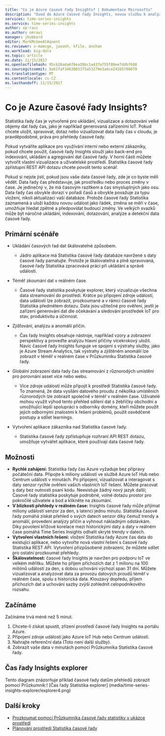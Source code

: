 ```yaml
---
title: "Co je Azure časové řady Insights? | Dokumentace Microsoftu"
description: "Úvod do Azure časové řady Insights, novou službu k analýze dat řady čas a řešení IoT."
services: time-series-insights
ms.service: time-series-insights
author: op-ravi
ms.author: omravi
manager: jhubbard
editor: MarkMcGeeAtAquent
ms.reviewer: v-mamcge, jasonh, kfile, anshan
ms.workload: big-data
ms.topic: article
ms.date: 11/15/2017
ms.openlocfilehash: 95cb26ada6f8ea39bc1a437a755f80ee7ddb7698
ms.sourcegitcommit: 9a61faf3463003375a53279e3adce241b5700879
ms.translationtype: MT
ms.contentlocale: cs-CZ
ms.lasthandoff: 11/15/2017
---
```

# <a name="what-is-azure-time-series-insights"></a>Co je Azure časové řady Insights?

Statistika řady čas je vytvořené pro ukládání, vizualizace a dotazování velké objemy dat řady čas, jako je například generovaná zařízeními IoT.  Pokud chcete uložit, spravovat, dotaz nebo vizualizovat data řady čas v cloudu, je pravděpodobné, práva pro přehledy časové řady.  

Pokud vytváříte aplikace pro využívání interní nebo externí zákazníky, pokud chcete použít, časové řady Insights slouží jako back-end pro indexování, ukládání a agregování dat časové řady.  V horní části můžete vytvořit vlastní vizualizace a uživatelské prostředí.  Statistika časové řady zpřístupní REST API dotazu chcete povolit tento scénář.  

Pokud si nejste jistí, pokud jsou vaše data časové řady, zde je co byste měli vědět.  Data řady čas představuje, jak prostředku nebo proces změny v čase.  Je jedinečný v, že má časovým razítkem a čas smysluplných jako osu.  Data řady čas obvykle dorazí v pořadí časů a obvykle považuje za typu vložení, nikoli aktualizaci vaší databáze.  Protože časové řady Statistika zaznamená a uloží každou novou událost jako řádek, změna se měří v čase, umožňuje hledat zpětné a předpovídat budoucí změny.  Ve velkých svazků může být náročné ukládání, indexování, dotazování, analýze a detekční data časové řady.  

## <a name="primary-scenarios"></a>Primární scénáře

- Ukládání časových řad dat škálovatelné způsobem.  
  - Jádro aplikace má Statistika časové řady databáze navržené s daty časové řady pamatujte.  Protože je škálovatelná a plně spravovaná, časové řady Statistika zpracovává práci při ukládání a správě události.

- Téměř zkoumání dat v reálném čase.  
  - Časové řady statistika poskytuje explorer, který vizualizuje všechna data streamování do prostředí.  Krátce po připojení zdroje událostí, data události lze zobrazit, prozkoumané a v rámci časové řady Statistika předmětem dotazu.  Data jsou užitečné pro ověření, jestli je zařízení generování dat dle očekávání a sledování prostředek IoT pro stav, produktivitu a účinnost.  

- Zjišťování, analýzu a anomálií příčin.
  - Čas řady Insights obsahuje nástroje, například vzory a zobrazení perspektivy a proveďte analýzu hlavní příčiny vícekrokový uložit.  Navíc časové řady Insights funguje ve spojení s výstrahy služby, jako je Azure Stream Analytics, tak výstrahy a zjištěném anomálií lze zobrazit v téměř v reálném čase v Průzkumníku Statistika časové řady.  

- Globální zobrazení data řady čas streamování z různorodých umístění pro porovnání asset více nebo webu.
  - Více zdroje událostí může připojit k prostředí Statistika časové řady.  To znamená, že data vysílání datového proudu z několika umístěních různorodých lze zobrazit společně v téměř v reálném čase.  Uživatelé mohou využít výhod tento přehled sdílení dat s žebříčky obchodní a umožňující lepší spolupráci s odborníky domény, kteří můžete použít jejich odbornými znalostmi k řešení problémů, použít osvědčené postupy a sdílet learnings.

- Vytvoření aplikace zákazníka nad Statistika časové řady. 
  - Statistika časové řady zpřístupňuje rozhraní API REST dotazu, umožňuje vytvářet aplikace, které používají data časové řady.

## <a name="capabilities"></a>Možnosti

- **Rychlé zahájení:** Statistika řady čas Azure vyžaduje bez přípravy počáteční data. Připojte k miliony událostí ve službě Azure IoT Hub nebo Centrum událostí v minutách. Po připojení, vizualizovat a interagovat s daty senzor rychle ověření vašich vlastních IoT řešení. Můžete pracovat s daty bez nutnosti psaní kódu.
Neexistuje žádný nový jazyk další; Časové řady statistika poskytuje podrobné, volné dotazu prostor pro pokročilé uživatele a bod a klikněte na zkoumání.
- **V blízkosti přehledy v reálném čase:** Insights časové řady může přijímat miliony událostí senzor za den, s latencí jednu minutu. Statistika časové řady pomáhá získat přehled o svých datech senzor díky čemuž trendy a anomálií, provedení analýzy příčin a vyhnout nákladným odstávkám. Díky povolení křížové korelace mezi historickými daty a daty v reálném čase pomáhá Time Series Insights odhalit skryté trendy v datech.
- **Vytvoření vlastních řešení:** vložení Statistika řady Azure čas data do existující aplikace, nebo vytvořte nová vlastní řešení s časové řady Statistika REST API. Vytvoření přizpůsobené zobrazení, že můžete sdílet pro ostatní prozkoumat přehledy.
- **Škálovatelnost:** časové řady Insights je navržen pro podporu IoT ve velkém měřítku. Můžete ho příjem příchozích dat z 1 milionu na 100 miliónů událostí za den, s dobou uchování výchozí span 31 dní. Můžete vizualizovat a analyzovat data za provozu datových proudů téměř v reálném čase, spolu s historická data. Klouzavý dopředu, příjem příchozích dat a uchování sazby zvýší zohlednit celopodnikového rozsahu.

## <a name="getting-started"></a>Začínáme
Začínáme trvá méně než 5 minut. 

1.  Chcete-li získat spustit, zřízení prostředí časové řady Insights na portálu Azure. 
2.  Připojení zdroje událostí jako Azure IoT Hub nebo Centrum událostí.  
3.  Nahrajte referenční data (Toto není další služby).
4.  Zobrazit vaše data v minutách pomocí Průzkumníka Statistika časové řady.

## <a name="time-series-insights-explorer"></a>Čas řady Insights explorer
Tento diagram znázorňuje příklad časové řady datům přehledů zobrazit pomocí Průzkumník:! [Čas řady Statistika explorer] (media/time-series-insights-explorer/explorer4.png)


## <a name="next-steps"></a>Další kroky
 - [Prozkoumat pomocí Průzkumníka časové řady statistiky v ukázce prostředí](./time-series-quickstart.md)
 - [Plánování prostředí Statistika časové řady](time-series-insights-environment-planning.md)

